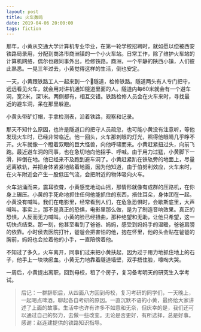 ```yaml
---
layout: post
title: 火车轰鸣
date: 2019-04-06 20:00:00
tags: fiction
---
```


那年，小黄从交通大学计算机专业毕业，在第一轮学校招聘时，就如愿以偿被西安铁路局录用，分配到商洛市商洲镇的一个小火车站。日常工作，除了维护火车站的计算机网络，偶尔也跟同事外出，检修铁路。商洲，一个平静的陕西小镇，人们彼此熟悉。一晃三年过去，小黄觉得这样的生活，倒也安定。

一天，小黄跟铁路工人一起来到一个隧道，检修铁路。隧道两头有人专门把守，远远看见火车，就会用对讲机通知隧道里面的人。隧道内每60米就会有一个避车洞，宽2米，深1米。两侧都有，相互交错。铁路检修人员会在火车来时，寻找最近的避车洞，呆在那里躲避。

小黄头带矿灯帽，手拿检测表，沿着铁路，观察和记录。

那天不知什么原因，也许是隧道口的把守人员疏忽，也可能小黄没有注意听，等他发现火车时，已经非常临近。他一回头，火车那刺眼的灯光，照得他眼睛几乎睁不开。火车就像一个瞪着双眼的巨大怪兽，向他呼啸而来。小黄赶紧扭过头，向前飞跑。最近避车洞的同事，也在急切地向他招手、呼喊。由于用力过猛，小黄脚下一滑，摔倒在地。他已经来不及跑到避车洞了。小黄赶紧趴在铁轨旁的地面上，尽量远离铁轨，并把身体紧紧地贴着地面，因为他知道，由于伯努利效应，火车来时，在火车附近会产生一股低压气流，会把附近的物体吸向火车。

火车汹涌而来，震耳欲聋，小黄感觉地动山摇，那情形就像有成群的压路机，在你身上碾压。小黄的手死命地抓住任何他能抓住的东西，捂住耳朵，身体团在一起。小黄没有喊叫。我们在电影里，经常看到人们，在危急恐惧时，会歇斯底里，大声喊叫。事实上，那不是真正的恐惧，电影里那么做，是为了制造音响效果。真正的恐惧，人反而无力喊叫。小黄的脸已经扭曲，那种绝望和无助，让他只希望，这一切快点结束。那一刻，他甚至看到了爸爸、妈妈，感受到妈妈手的温暖，爸爸肩膀的依靠。小时侯去医院打针，爸爸会把害怕的他，抱在怀里，他的头会贴在爸爸的胸前，妈妈也会拉着他的小手，一直陪傍着他。

不知过了多久，火车离开，同事们过来把小黄扶起，因为过于用力地抓住地上的石子，他手上一块块瘀血。小黄无力地靠着隧道墙壁，双手捂住脸，嚎啕大哭。

一周后，小黄提出离职，回到母校，租了个房子，复习备考明天的研究生入学考试。

> 后记：一群辞职后，从四面八方回到母校，复习考研的同学们，一天晚上，一起喝点啤酒，聊起各自考研的原因。一直沉默不语的小黄，最终给大家讲述了上面的故事。生活中也许有许多不如意和无奈，但庆幸的是，我们还可以通过自己的努力，去做一些改变。无论是否更好，有所选择，总是好事。  
> 感谢：赵连建提供的铁路知识指导。